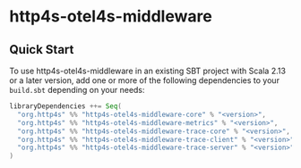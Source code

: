 # http4s-otel4s-middleware

## Quick Start

To use http4s-otel4s-middleware in an existing SBT project with Scala 2.13 or a
later version, add one or more of the following dependencies to your `build.sbt`
depending on your needs:

```scala
libraryDependencies ++= Seq(
  "org.http4s" %% "http4s-otel4s-middleware-core" % "<version>",
  "org.http4s" %% "http4s-otel4s-middleware-metrics" % "<version>",
  "org.http4s" %% "http4s-otel4s-middleware-trace-core" % "<version>",
  "org.http4s" %% "http4s-otel4s-middleware-trace-client" % "<version>",
  "org.http4s" %% "http4s-otel4s-middleware-trace-server" % "<version>",
)
```
